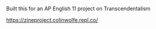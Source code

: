 Built this for an AP English 11 project on Transcendentalism

https://zineproject.colinwolfe.repl.co/

